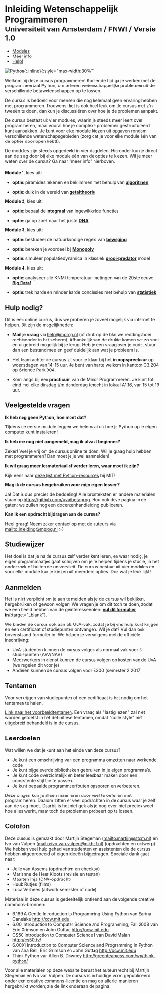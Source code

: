 <style>
h1
{
	border-bottom: 0 ! important;
}
ul.nav
{
	margin-left: 0 ! important;
}
</style>

# Inleiding Wetenschappelijk Programmeren<br><small>Universiteit van Amsterdam / FNWI / Versie 1.0</small>

<div>

<!-- Nav tabs -->
<ul class="nav nav-tabs" role="tablist">
<li role="presentation" class="active"><a href="#modules" aria-controls="modules" role="tab" data-toggle="tab">Modules</a></li>
<li role="presentation"><a href="#studiewijzer" aria-controls="studiewijzer" role="tab" data-toggle="tab">Meer info</a></li>
<li role="presentation"><a href="#help" aria-controls="help" role="tab" data-toggle="tab">Help!</a></li>
</ul>


<!-- Tab panes -->
<div class="tab-content">
<div role="tabpanel" class="tab-pane active" id="modules">

![Python](soc.png){:.inline}{:style="max-width:30%"}  

Welkom bij deze cursus programmeren! Komende tijd ga je werken met de programmeertaal Python, om te leren wetenschappelijke problemen uit de verschillende bètawetenschappen op te lossen.

De cursus is bedoeld voor mensen die nog helemaal geen ervaring hebben met programmeren. Trouwens: het is ook heel leuk om de cursus met z'n tweeën te doen, dan kun je discussiëren over hoe je de problemen aanpakt.

De cursus bestaat uit vier modules, waarin je steeds meer leert over programmeren, maar vooral hoe je complexe problemen gestructureerd kunt aanpakken. Je kunt voor elke module kiezen uit opgaven rondom verschillende wetenschapsgebieden (zorg dat je voor elke module één van de opties doorlopen hebt!).

De modules zijn steeds opgedeeld in vier dagdelen. Hieronder kun je direct aan de slag door bij elke module één van de opties te kiezen. Wil je meer weten over de cursus? Ga naar "meer info" hierboven.

<p style="margin-top:1.5em;"></p>

**Module 1**, kies uit:

- <strong>optie</strong>: piramides tekenen en beklimmen met behulp van [<strong>algoritmen</strong>](/algoritmen/inhoud)

- <strong>optie</strong>: duik in de wereld van [<strong>getaltheorie</strong>](/getaltheorie/inhoud)

**Module 2**, kies uit:

- <strong>optie</strong>: bepaal de [<strong>integraal</strong>](/integreren/inhoud) van ingewikkelde functies

- <strong>optie</strong>: ga op zoek naar het juiste [<strong>DNA</strong>](/dna/inhoud)

**Module 3**, kies uit:

- <strong>optie</strong>: bestudeer de natuurkundige regels van [<strong>beweging</strong>](/beweging/inhoud)

- <strong>optie</strong>: bereken je voordeel bij [<strong>Monopoly</strong>](/monopoly/inhoud)

- <strong>optie</strong>: simuleer populatiedynamica in klassiek [<strong>prooi-predator</strong>](/prooipredator/inhoud) model

**Module 4**, kies uit:

- <strong>optie</strong>: analyseer alle KNMI temperatuur-metingen van de 20ste eeuw: [<strong>Big Data!</strong>](/bigdata/inhoud)

- <strong>optie</strong>: trek harde en minder harde conclusies met behulp van [<strong>statistiek</strong>](/statistiek/inhoud)

</div>

<div role="tabpanel" class="tab-pane" id="help">

## Hulp nodig?

Dit is een online cursus, dus we proberen je zoveel mogelijk via internet te helpen. Dit zijn de mogelijkheden:

- **Mail je vraag** via <help@mprog.nl> (of druk op de blauwe reddingsboei rechtsonder in het scherm). Afhankelijk van de drukte komen we zo snel en uitgebreid mogelijk bij je terug. Heb je een vraag over je code, stuur dan een bestand mee en geef duidelijk aan wat je probleem is.

- Het team achter de cursus zit voor je klaar bij het **inloopspreekuur** op woensdagen van 14-15 uur. Je bent van harte welkom in kantoor C3.204 op Science Park 904.

- Kom langs bij een **practicum** van de Minor Programmeren. Je kunt tot eind mei elke dinsdag t/m donderdag terecht in lokaal A1.16, van 15 tot 19 uur.

## Veelgestelde vragen

**Ik heb nog geen Python, hoe moet dat?**

Tijdens de eerste module leggen we helemaal uit hoe je Python op je eigen computer kunt installeren!

**Ik heb me nog niet aangemeld, mag ik alvast beginnen?**

Zeker! Voel je vrij om de cursus online te doen. Wil je graag hulp hebben met programmeren? Dan moet je je wel aanmelden!

**Ik wil graag meer lesmateriaal of verder leren, waar moet ik zijn?**

Kijk eens naar [deze lijst met Python-resources](https://ocw.mit.edu/courses/electrical-engineering-and-computer-science/6-0001-introduction-to-computer-science-and-programming-in-python-fall-2016/assignments/MIT6_0001F16_additional.pdf) bij MIT!

**Mag ik de cursus hergebruiken voor mijn eigen lessen?**

Ja! Dat is dus precies de bedoeling! Alle bronteksten en andere materialen staan op <https://github.com/uva/betaprog>. Hou ook deze pagina in de gaten: we zullen nog een docentenhandleiding publiceren.

**Kan ik een opdracht bijdragen aan de cursus?**

Heel graag! Neem zeker contact op met de auteurs via <mailto:inleiding@mprog.nl> :-)


</div>

<div role="tabpanel" class="tab-pane" id="studiewijzer">

## Studiewijzer

Het doel is dat je na de cursus zelf verder kunt leren, en waar nodig, je eigen programmaatjes gaat schrijven om je te helpen tijdens je studie, in het onderzoek of buiten de universiteit. De cursus bestaat uit vier modules en voor elke module kun je kiezen uit meerdere opties. Doe wat je leuk lijkt!

## Aanmelden

Het is niet verplicht om je aan te melden als je de cursus wil bekijken, hergebruiken of gewoon volgen. We vragen je om dit toch te doen, zodat we een beeld hebben van de geïnteresseerden: 
[**vul dit formulier in**](https://docs.google.com/forms/d/e/1FAIpQLSeQ7bMoMXKDO49h2RVElfVX8PjwYJNtD4J6ArC0iAeLKuTIEw/viewform){:target="_blank"}.

We bieden de cursus ook aan als UvA-vak, zodat je bij ons hulp kunt krijgen en een certificaat of studiepunten ontvangen. Wil je dat? Vul dan ook bovenstaand formulier in. We helpen je vervolgens met de officiële inschrijving:

- UvA-studenten kunnen de cursus volgen als normaal vak voor 3 studiepunten (AVV/NAV)
- Medewerkers in dienst kunnen de cursus volgen op kosten van de UvA (we regelen dit voor je)
- Anderen kunnen de cursus volgen voor €300 (semester 2 2017)

## Tentamen

Voor verkrijgen van studiepunten of een certificaat is het nodig om het tentamen te halen.

[Link naar het voorbeeldtentamen](proeftentamen.pdf). Een vraag als "lastig lezen" zal niet worden getoetst in het definitieve tentamen, omdat "code style" niet uitgebreid behandeld is in de cursus.

## Leerdoelen

Wat willen we dat je kunt aan het einde van deze cursus?

- Je kunt een omschrijving van een programma omzetten naar werkende code.
- Je kunt bijgeleverde bibliotheken gebruiken in je eigen programma’s.
- Je kunt code overzichtelijk en beter leesbaar maken door een consistente stijl toe te passen.
- Je kunt bepaalde programmeerfouten opsporen en verbeteren.

Deze dingen kun je alleen maar leren door veel te oefenen met programmeren. Daarom zitten er veel opdrachten in de cursus waar je zelf aan de slag moet. Daarbij is het niet gek als je nog even niet precies weet hoe alles werkt, maar toch de problemen probeert op te lossen.

## Colofon

Deze cursus is gemaakt door Martijn Stegeman (<mailto:martijn@stgm.nl>) en Ivo van Vulpen (<mailto:ivo.van.vulpen@nikhef.nl>) (opdrachten en ontwerp). We hebben veel hulp gehad van studenten en assistenten die de cursus hebben uitgeprobeerd of eigen ideeën bijgedragen. Speciale dank gaat naar:

- Jelle van Assema (opdrachten en checkpy)  
- Marianne de Heer Kloots (revisie en testen)  
- Maarten Inja (DNA-opdracht)  
- Huub Rutjes (films)
- Luca Verhees (artwork semester of code)

Materiaal in deze cursus is gedeeltelijk ontleend aan de volgende creative commons-bronnen:

- 6.189 A Gentle Introduction to Programming Using Python van Sarina Canelake <http://ocw.mit.edu>
- 6.00 Introduction to Computer Science and Programming, Fall 2008 van Eric Grimson en John Guttag <http://ocw.mit.edu>
- CS50 Introduction to Computer Science I van David Malan <http://cs50.tv/>
- 6.0001 Introduction to Computer Science and Programming in Python van Ana Bell, Eric Grimson en John Guttag <http://ocw.mit.edu>
- Think Python van Allen B. Downey <http://greenteapress.com/wp/think-python/>

Voor alle materialen op deze website berust het auteursrecht bij Martijn Stegeman en Ivo van Vulpen. De cursus is in huidige vorm gepubliceerd onder een creative commons-licentie en mag op allerlei manieren hergebruikt worden; zie de link onderaan de pagina.

</div>



</div>

</div>


